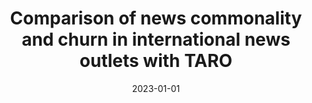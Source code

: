 ---
title: "Comparison of news commonality and churn in international news outlets with TARO"
category: conferences
collection: publications
permalink: /publication/2023-01-01-Comparison-of-news-commonality-and-churn-in-international-news-outlets-with-TARO
date: 2023-01-01
venue: 'In the proceedings of Proceedings of the 34th ACM Conference on Hypertext and Social Media'
paperurl: 'https://doi.org/10.1145/3603163.3609062'
citation: ' Giuseppe Carrino,  Angelo Di,  Gioele Barabucci, &quot;Comparison of news commonality and churn in international news outlets with TARO.&quot; In the proceedings of Proceedings of the 34th ACM Conference on Hypertext and Social Media, 2023.'
---